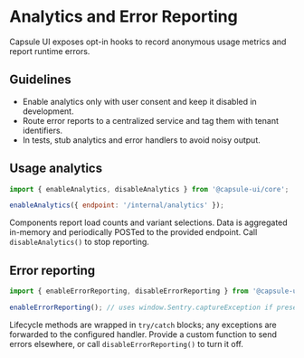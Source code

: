 # Analytics and Error Reporting

Capsule UI exposes opt-in hooks to record anonymous usage metrics and report runtime errors.

## Guidelines

- Enable analytics only with user consent and keep it disabled in development.
- Route error reports to a centralized service and tag them with tenant identifiers.
- In tests, stub analytics and error handlers to avoid noisy output.

## Usage analytics

```js
import { enableAnalytics, disableAnalytics } from '@capsule-ui/core';

enableAnalytics({ endpoint: '/internal/analytics' });
```

Components report load counts and variant selections. Data is aggregated in-memory and periodically POSTed to the provided endpoint. Call `disableAnalytics()` to stop reporting.

## Error reporting

```js
import { enableErrorReporting, disableErrorReporting } from '@capsule-ui/core';

enableErrorReporting(); // uses window.Sentry.captureException if present
```

Lifecycle methods are wrapped in `try/catch` blocks; any exceptions are forwarded to the configured handler. Provide a custom function to send errors elsewhere, or call `disableErrorReporting()` to turn it off.
